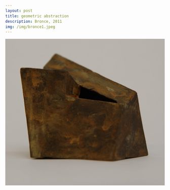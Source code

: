```yaml
---
layout: post
title: geometric abstraction
description: Bronce, 2011
img: /img/bronce1.jpeg
---
```




<div class="img_row">
  <img class="col three" src="/img/bronce1.jpeg"/>
</div>
<div class="col three caption">
	
</div>
